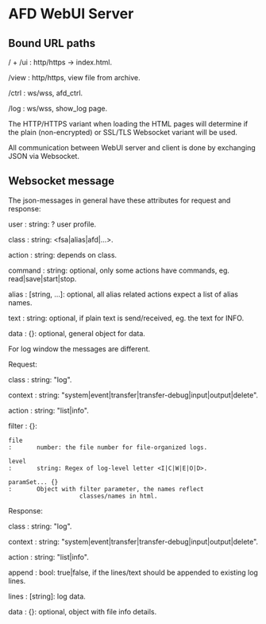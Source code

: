 # AFD WebUI Server

## Bound URL paths

/ + /ui
: http/https -> index.html.

/view
: http/https, view file from archive.

/ctrl
: ws/wss, afd_ctrl.

/log
: ws/wss, show_log page.

The HTTP/HTTPS variant when loading the HTML pages will determine if the plain
(non-encrypted) or SSL/TLS Websocket variant will be used.
 
All communication between WebUI server and client is done by exchanging JSON 
via Websocket.

## Websocket message

The json-messages in general have these attributes for request and response:

user
: string:	? user profile.

class
: string:	<fsa|alias|afd|...>.

action
: string:	depends on class.

command
: string:	optional, only some actions have commands,
			eg. read|save|start|stop.

alias
: [string, ...]:	optional, all alias related actions expect a list
					of alias names.

text
: string:	optional, if plain text is send/received, eg. the
			text for INFO.

data
: {}:		optional, general object for data. 


For log window the messages are different.

Request:

class
: 		string:	"log".

context
:	string: "system|event|transfer|transfer-debug|input|output|delete".

action
:		string:	"list|info".

filter
: 	{}:

	file
	:		number:	the file number for file-organized logs.

	level
	:		string: Regex of log-level letter <I|C|W|E|O|D>.

	paramSet...	{}
	:		Object with filter parameter, the names reflect
						classes/names in html.


Response:

class
:		string:		"log".

context
: 	string: 	"system|event|transfer|transfer-debug|input|output|delete".

action
:		string:		"list|info".

append
: 	bool:		true|false, if the lines/text should be appended to
						existing log lines.

lines
:		[string]:	log data.

data
:		{}:			optional, object with file info details.

